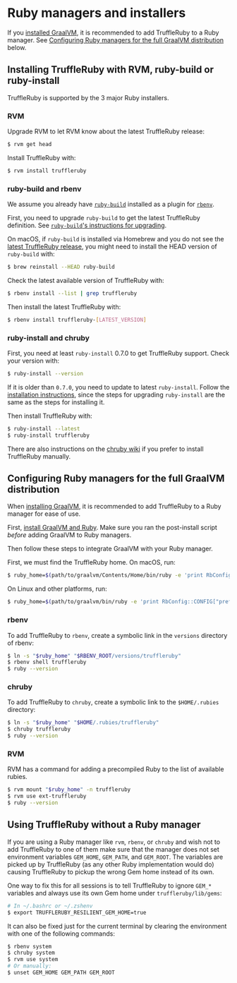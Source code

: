 # Ruby managers and installers

If you [installed GraalVM](installing-graalvm.md), it is recommended to add
TruffleRuby to a Ruby manager. See
[Configuring Ruby managers for the full GraalVM distribution](#configuring-ruby-managers-for-the-full-graalvm-distribution)
below.

## Installing TruffleRuby with RVM, ruby-build or ruby-install

TruffleRuby is supported by the 3 major Ruby installers.

### RVM

Upgrade RVM to let RVM know about the latest TruffleRuby release:

```bash
$ rvm get head
```

Install TruffleRuby with:

```bash
$ rvm install truffleruby
```

### ruby-build and rbenv

We assume you already have [`ruby-build`](https://github.com/rbenv/ruby-build)
installed as a plugin for [`rbenv`](https://github.com/rbenv/rbenv).

First, you need to upgrade `ruby-build` to get the latest TruffleRuby
definition. See [`ruby-build`'s instructions for upgrading](https://github.com/rbenv/ruby-build#upgrading).

On macOS, if `ruby-build` is installed via Homebrew and you do not see the
[latest TruffleRuby release](https://github.com/oracle/truffleruby/releases),
you might need to install the HEAD version of `ruby-build` with:

```bash
$ brew reinstall --HEAD ruby-build
```

Check the latest available version of TruffleRuby with:

```bash
$ rbenv install --list | grep truffleruby
```

Then install the latest TruffleRuby with:

```bash
$ rbenv install truffleruby-[LATEST_VERSION]
```

### ruby-install and chruby

First, you need at least `ruby-install` 0.7.0 to get TruffleRuby support.
Check your version with:

```bash
$ ruby-install --version
```

If it is older than `0.7.0`, you need to update to latest `ruby-install`.
Follow the [installation instructions](https://github.com/postmodern/ruby-install#install),
since the steps for upgrading `ruby-install` are the same as the steps for
installing it.

Then install TruffleRuby with:

```bash
$ ruby-install --latest
$ ruby-install truffleruby
```

There are also instructions on the
[chruby wiki](https://github.com/postmodern/chruby/wiki/TruffleRuby)
if you prefer to install TruffleRuby manually.

## Configuring Ruby managers for the full GraalVM distribution

When [installing GraalVM](installing-graalvm.md), it is recommended to add
TruffleRuby to a Ruby manager for ease of use.

First, [install GraalVM and Ruby](installing-graalvm.md).
Make sure you ran the post-install script *before* adding GraalVM to Ruby managers.

Then follow these steps to integrate GraalVM with your Ruby manager.

First, we must find the TruffleRuby home.
On macOS, run:
```bash
$ ruby_home=$(path/to/graalvm/Contents/Home/bin/ruby -e 'print RbConfig::CONFIG["prefix"]')
```

On Linux and other platforms, run:
```bash
$ ruby_home=$(path/to/graalvm/bin/ruby -e 'print RbConfig::CONFIG["prefix"]')
```

### rbenv

To add TruffleRuby to `rbenv`, create a symbolic link in the `versions` directory
of rbenv:

```bash
$ ln -s "$ruby_home" "$RBENV_ROOT/versions/truffleruby"
$ rbenv shell truffleruby
$ ruby --version
```

### chruby

To add TruffleRuby to `chruby`, create a symbolic link to the `$HOME/.rubies` directory:

```bash
$ ln -s "$ruby_home" "$HOME/.rubies/truffleruby"
$ chruby truffleruby
$ ruby --version
```

### RVM

RVM has a command for adding a precompiled Ruby to the list of available rubies.

```bash
$ rvm mount "$ruby_home" -n truffleruby
$ rvm use ext-truffleruby
$ ruby --version
```

## Using TruffleRuby without a Ruby manager

If you are using a Ruby manager like `rvm`, `rbenv`, or `chruby` and wish not to
add TruffleRuby to one of them make sure that the manager does not set
environment variables `GEM_HOME`, `GEM_PATH`, and `GEM_ROOT`. The variables
are picked up by TruffleRuby (as any other Ruby implementation would do)
causing TruffleRuby to pickup the wrong Gem home instead of its own.

One way to fix this for all sessions is to tell TruffleRuby to ignore `GEM_*`
variables and always use its own Gem home under `truffleruby/lib/gems`:

```bash
# In ~/.bashrc or ~/.zshenv
$ export TRUFFLERUBY_RESILIENT_GEM_HOME=true
```

It can also be fixed just for the current terminal by clearing
the environment with one of the following commands:

```bash
$ rbenv system
$ chruby system
$ rvm use system
# Or manually:
$ unset GEM_HOME GEM_PATH GEM_ROOT
```
